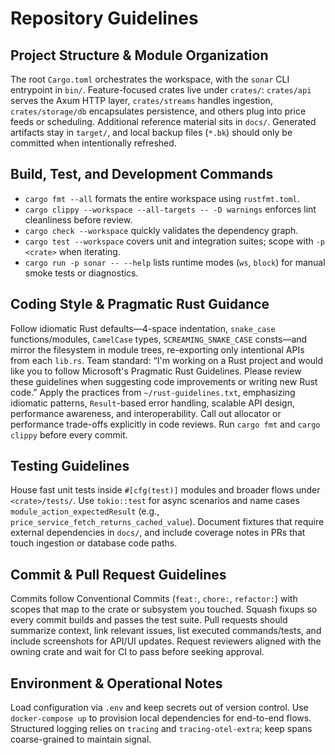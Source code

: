 # Repository Guidelines

## Project Structure & Module Organization
The root `Cargo.toml` orchestrates the workspace, with the `sonar` CLI entrypoint in `bin/`. Feature-focused crates live under `crates/`: `crates/api` serves the Axum HTTP layer, `crates/streams` handles ingestion, `crates/storage/db` encapsulates persistence, and others plug into price feeds or scheduling. Additional reference material sits in `docs/`. Generated artifacts stay in `target/`, and local backup files (`*.bk`) should only be committed when intentionally refreshed.

## Build, Test, and Development Commands
- `cargo fmt --all` formats the entire workspace using `rustfmt.toml`.
- `cargo clippy --workspace --all-targets -- -D warnings` enforces lint cleanliness before review.
- `cargo check --workspace` quickly validates the dependency graph.
- `cargo test --workspace` covers unit and integration suites; scope with `-p <crate>` when iterating.
- `cargo run -p sonar -- --help` lists runtime modes (`ws`, `block`) for manual smoke tests or diagnostics.

## Coding Style & Pragmatic Rust Guidance
Follow idiomatic Rust defaults—4-space indentation, `snake_case` functions/modules, `CamelCase` types, `SCREAMING_SNAKE_CASE` consts—and mirror the filesystem in module trees, re-exporting only intentional APIs from each `lib.rs`. Team standard: “I'm working on a Rust project and would like you to follow Microsoft's Pragmatic Rust Guidelines. Please review these guidelines when suggesting code improvements or writing new Rust code.” Apply the practices from `~/rust-guidelines.txt`, emphasizing idiomatic patterns, `Result`-based error handling, scalable API design, performance awareness, and interoperability. Call out allocator or performance trade-offs explicitly in code reviews. Run `cargo fmt` and `cargo clippy` before every commit.

## Testing Guidelines
House fast unit tests inside `#[cfg(test)]` modules and broader flows under `<crate>/tests/`. Use `tokio::test` for async scenarios and name cases `module_action_expectedResult` (e.g., `price_service_fetch_returns_cached_value`). Document fixtures that require external dependencies in `docs/`, and include coverage notes in PRs that touch ingestion or database code paths.

## Commit & Pull Request Guidelines
Commits follow Conventional Commits (`feat:`, `chore:`, `refactor:`) with scopes that map to the crate or subsystem you touched. Squash fixups so every commit builds and passes the test suite. Pull requests should summarize context, link relevant issues, list executed commands/tests, and include screenshots for API/UI updates. Request reviewers aligned with the owning crate and wait for CI to pass before seeking approval.

## Environment & Operational Notes
Load configuration via `.env` and keep secrets out of version control. Use `docker-compose up` to provision local dependencies for end-to-end flows. Structured logging relies on `tracing` and `tracing-otel-extra`; keep spans coarse-grained to maintain signal.
